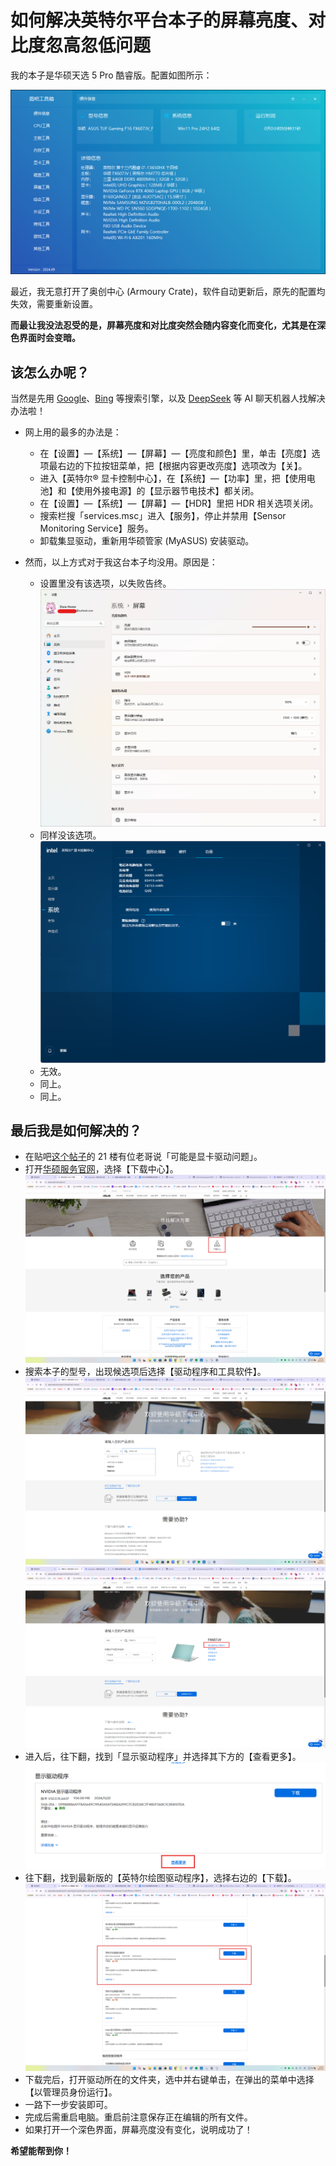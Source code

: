 # 如何解决英特尔平台本子的屏幕亮度、对比度忽高忽低问题

我的本子是华硕天选 5 Pro 酷睿版。配置如图所示：

![](https://raw.githubusercontent.com/Dora-Honor/mskk-blog/refs/heads/main/Images/250509/20250509_032851.png)

最近，我无意打开了奥创中心 (Armoury Crate)，软件自动更新后，原先的配置均失效，需要重新设置。

**而最让我没法忍受的是，屏幕亮度和对比度突然会随内容变化而变化，尤其是在深色界面时会变暗。**

## 该怎么办呢？

当然是先用 [Google](https://www.google.com)、[Bing](https://www.bing.com) 等搜索引擎，以及 [DeepSeek](https://chat.deepseek.com) 等 AI 聊天机器人找解决办法啦！

* 网上用的最多的办法是：
  - 在【设置】—【系统】—【屏幕】—【亮度和颜色】里，单击【亮度】选项最右边的下拉按钮菜单，把【根据内容更改亮度】选项改为【关】。
  - 进入【英特尔® 显卡控制中心】，在【系统】—【功率】里，把【使用电池】和【使用外接电源】的【显示器节电技术】都关闭。
  - 在【设置】—【系统】—【屏幕】—【HDR】里把 HDR 相关选项关闭。
  - 搜索栏搜「services.msc」进入【服务】，停止并禁用【Sensor Monitoring Service】服务。
  - 卸载集显驱动，重新用华硕管家 (MyASUS) 安装驱动。

* 然而，以上方式对于我这台本子均没用。原因是：
  - 设置里没有该选项，以失败告终。![](https://raw.githubusercontent.com/Dora-Honor/mskk-blog/refs/heads/main/Images/250509/20250509_035106.png)
  - 同样没该选项。![](https://raw.githubusercontent.com/Dora-Honor/mskk-blog/refs/heads/main/Images/250509/20250509_034948.png)
  - 无效。
  - 同上。
  - 同上。

## 最后我是如何解决的？
* 在贴吧[这个帖子](https://tieba.baidu.com/p/7729557423)的 21 楼有位老哥说「可能是显卡驱动问题」。
* 打开[华硕服务官网](https://www.asus.com.cn/support/)，选择【下载中心】。![](https://raw.githubusercontent.com/Dora-Honor/mskk-blog/refs/heads/main/Images/250509/20250509_035758.png)
* 搜索本子的型号，出现候选项后选择【驱动程序和工具软件】。![](https://raw.githubusercontent.com/Dora-Honor/mskk-blog/refs/heads/main/Images/250509/20250509_035905.png) ![](https://raw.githubusercontent.com/Dora-Honor/mskk-blog/refs/heads/main/Images/250509/20250509_035936.png)
* 进入后，往下翻，找到「显示驱动程序」并选择其下方的【查看更多】。![](https://raw.githubusercontent.com/Dora-Honor/mskk-blog/refs/heads/main/Images/250509/20250509_040026.png)
* 往下翻，找到最新版的【英特尔绘图驱动程序】，选择右边的【下载】。![](https://raw.githubusercontent.com/Dora-Honor/mskk-blog/refs/heads/main/Images/250509/20250509_040053.png)
* 下载完后，打开驱动所在的文件夹，选中并右键单击，在弹出的菜单中选择【以管理员身份运行】。
* 一路下一步安装即可。
* 完成后需重启电脑。重启前注意保存正在编辑的所有文件。
* 如果打开一个深色界面，屏幕亮度没有变化，说明成功了！

**希望能帮到你！**
